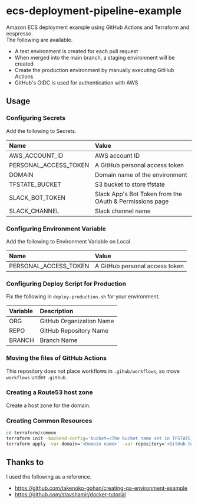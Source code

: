 # ecs-deployment-pipeline-example

Amazon ECS deployment example using GitHub Actions and Terraform and ecspresso.  
The following are available.

- A test environment is created for each pull request
- When merged into the main branch, a staging environment will be created
- Create the production environment by manually executing GitHub Actions
- GitHub's OIDC is used for authentication with AWS

## Usage

### Configuring Secrets

Add the following to Secrets.

|Name|Value|
|:--|:--|
|AWS_ACCOUNT_ID|AWS account ID|
|PERSONAL_ACCESS_TOKEN|A GitHub personal access token|
|DOMAIN|Domain name of the environment|
|TFSTATE_BUCKET|S3 bucket to store tfstate|
|SLACK_BOT_TOKEN|Slack App's Bot Token from the OAuth & Permissions page|
|SLACK_CHANNEL|Slack channel name|

### Configuring Environment Variable

Add the following to Environment Variable on Local.

|Name|Value|
|:--|:--|
|PERSONAL_ACCESS_TOKEN|A GitHub personal access token|

### Configuring Deploy Script for Production

Fix the following in `deploy-production.sh` for your environment.

|Variable|Description|
|:--|:--|
|ORG|GitHub Organization Name|
|REPO|GitHub Repository Name|
|BRANCH|Branch Name|

### Moving the files of GitHub Actions

This repository does not place workflows in `.gihub/workflows`, so move `workflows` under `.github`.

### Creating a Route53 host zone

Create a host zone for the domain.

### Creating Common Resources

```sh
cd terraform/common
terraform init -backend-config='bucket=<The bucket name set in TFSTATE_BUCKET>'
terraform apply -var domain='<Domain name>' -var repository='<GitHub Org/Repository name>'
```

## Thanks to

I used the following as a reference.
- <https://github.com/takenoko-gohan/creating-qa-environment-example>
- <https://github.com/stavshamir/docker-tutorial>
